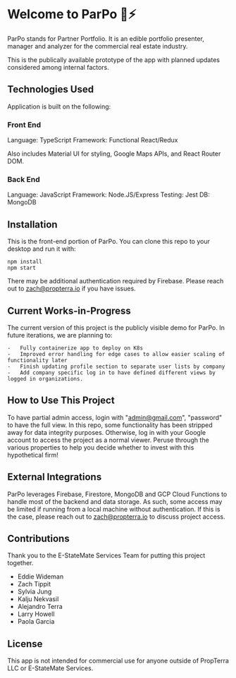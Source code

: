 # Welcome to ParPo 🏢⚡

ParPo stands for Partner Portfolio. It is an edible portfolio presenter, manager and analyzer for the commercial real estate industry.

This is the publically available prototype of the app with planned updates considered among internal factors.

## Technologies Used

Application is built on the following:

### Front End

Language: TypeScript
Framework: Functional React/Redux

Also includes Material UI for styling, Google Maps APIs, and React Router DOM.

### Back End

Language: JavaScript
Framework: Node.JS/Express
Testing: Jest
DB: MongoDB

## Installation

This is the front-end portion of ParPo. You can clone this repo to your desktop and run it with:

```
npm install
npm start
```

There may be additional authentication required by Firebase. Please reach out to zach@propterra.io if you have issues.

##  Current Works-in-Progress

The current version of this project is the publicly visible demo for ParPo. In future iterations, we are planning to:

    -   Fully containerize app to deploy on K8s
    -   Improved error handling for edge cases to allow easier scaling of functionality later
    -   Finish updating profile section to separate user lists by company
    -   Add company specific log in to have defined different views by logged in organizations.

##  How to Use This Project

To have partial admin access, login with "admin@gmail.com", "password" to have the full view. In this repo, some functionality has been stripped away for data integrity purposes. Otherwise, log in with your Google account to access the project as a normal viewer. Peruse through the various properties to help you decide whether to invest with this hypothetical firm!

##  External Integrations

ParPo leverages Firebase, Firestore, MongoDB and GCP Cloud Functions to handle most of the backend and data storage. As such, some access may be limited if running from a local machine without authentication. If this is the case, please reach out to zach@propterra.io to discuss project access.

## Contributions

Thank you to the E-StateMate Services Team for putting this project together.
- Eddie Wideman
- Zach Tippit
- Sylvia Jung
- Kalju Nekvasil
- Alejandro Terra
- Larry Howell
- Paola Garcia

## License

This app is not intended for commercial use for anyone outside of PropTerra LLC or E-StateMate Services.
